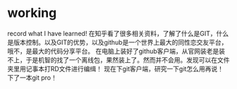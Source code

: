 # working
record what I have learned!
在知乎看了很多相关资料，了解了什么是GIT，什么是版本控制。以及GIT的优势，以及github是一个世界上最大的同性恋交友平台，哦不，是最大的代码分享平台。
在电脑上装好了github客户端，从官网装老是装不上，于是机智的找了一个离线包，果然装上了。然而并不会用。发现可以在文件夹里用记事本打RD文件进行编缉！
现在下git客户端，研究一下git怎么用再说！下了一本git pro！
